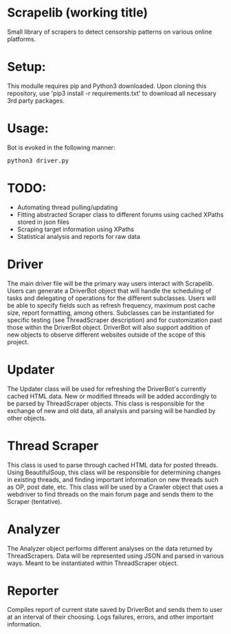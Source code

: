 # Scrapelib (working title)
Small library of scrapers to detect censorship patterns on various online platforms. 

# Setup:

This modulle requires pip and Python3 downloaded. Upon cloning this repository, use 'pip3 install -r requirements.txt' to download all necessary 3rd party packages.

# Usage:

Bot is evoked in the following manner:

<pre>python3 driver.py</pre>

# TODO:

- Automating thread pulling/updating
- Fitting abstracted Scraper class to different forums using cached XPaths stored in json files
- Scraping target information using XPaths
- Statistical analysis and reports for raw data

# Driver

The main driver file will be the primary way users interact with Scrapelib. Users can generate a DriverBot object that will handle the scheduling of tasks and delegating of operations for the different subclasses. Users will be able to specify fields such as refresh frequency, maximum post cache size, report formatting, among others. Subclasses can be instantiated for specific testing (see ThreadScraper description) and for customization past those within the DriverBot object. DriverBot will also support addition of new objects to observe different websites outside of the scope of this project.

# Updater

The Updater class will be used for refreshing the DriverBot's currently cached HTML data. New or modified threads will be added accordingly to be parsed by ThreadScraper objects. This class is responsible for the exchange of new and old data, all analysis and parsing will be handled by other objects.

# Thread Scraper

This class is used to parse through cached HTML data for posted threads. Using BeautifulSoup, this class will be responsible for determining changes in existing threads, and finding important information on new threads such as OP, post date, etc. This class will be used by a Crawler object that uses a webdriver to find threads on the main forum page and sends them to the Scraper (tentative).

# Analyzer

The Analyzer object performs different analyses on the data returned by ThreadScrapers. Data will be represented using JSON and parsed in various ways. Meant to be instantiated within ThreadScraper object.

# Reporter

Compiles report of current state saved by DriverBot and sends them to user at an interval of their choosing. Logs failures, errors, and other important information. 